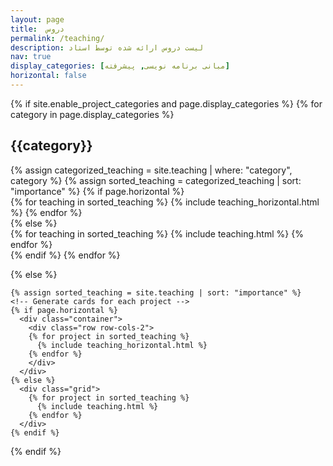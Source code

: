 ```yaml
---
layout: page
title:  دروس
permalink: /teaching/
description: لیست دروس ارائه شده توسط استاد
nav: true
display_categories: [مبانی برنامه نویسی, پیشرفته]
horizontal: false
---
```

<div  class="projects">
  {% if site.enable_project_categories and page.display_categories %}
  <!-- Display categorized teaching -->
    {% for category in page.display_categories %}
      <h2 class="category">{{category}}</h2>
      {% assign categorized_teaching = site.teaching | where: "category", category %}
      {% assign sorted_teaching = categorized_teaching | sort: "importance" %}
      <!-- Generate cards for each project -->
      {% if page.horizontal %}
        <div class="container">
          <div class="row row-cols-2">
          {% for teaching in sorted_teaching %}
            {% include teaching_horizontal.html %}
          {% endfor %}
          </div>
        </div>
      {% else %}
        <div class="grid">
          {% for teaching in sorted_teaching %}
            {% include teaching.html %}
          {% endfor %}
        </div>
      {% endif %}
    {% endfor %}

  {% else %}
  <!-- Display teaching without categories -->
    {% assign sorted_teaching = site.teaching | sort: "importance" %}
    <!-- Generate cards for each project -->
    {% if page.horizontal %}
      <div class="container">
        <div class="row row-cols-2">
        {% for project in sorted_teaching %}
          {% include teaching_horizontal.html %}
        {% endfor %}
        </div>
      </div>
    {% else %}
      <div class="grid">
        {% for project in sorted_teaching %}
          {% include teaching.html %}
        {% endfor %}
      </div>
    {% endif %}

  {% endif %}

</div>
